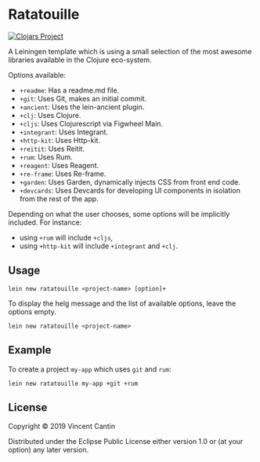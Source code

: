 # Ratatouille

[![Clojars Project](http://clojars.org/ratatouille/lein-template/latest-version.svg)](http://clojars.org/ratatouille/lein-template)

A Leiningen template which is using a small selection of the most awesome libraries available in the Clojure eco-system.

Options available:

- `+readme`:    Has a readme.md file.
- `+git`:       Uses Git, makes an initial commit.
- `+ancient`:   Uses the lein-ancient plugin.
- `+clj`:       Uses Clojure.
- `+cljs`:      Uses Clojurescript via Figwheel Main.
- `+integrant`: Uses Integrant.
- `+http-kit`:  Uses Http-kit.
- `+reitit`:    Uses Reitit.
- `+rum`:       Uses Rum.
- `+reagent`:   Uses Reagent.
- `+re-frame`:  Uses Re-frame.
- `+garden`:    Uses Garden, dynamically injects CSS from front end code.
- `+devcards`:  Uses Devcards for developing UI components in isolation from the rest of the app.

Depending on what the user chooses, some options will be implicitly included. For instance:

- using `+rum` will include `+cljs`,
- using `+http-kit` will include `+integrant` and `+clj`.

## Usage

```shell
lein new ratatouille <project-name> [option]+
```

To display the helg message and the list of available options,
leave the options empty.

```shell
lein new ratatouille <project-name>
```

## Example

To create a project `my-app` which uses `git` and `rum`:

```shell
lein new ratatouille my-app +git +rum
```

## License

Copyright © 2019 Vincent Cantin

Distributed under the Eclipse Public License either version 1.0 or (at
your option) any later version.
